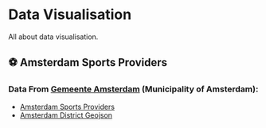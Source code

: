 # Data Visualisation
All about data visualisation.

## :soccer: Amsterdam Sports Providers 
### Data From [Gemeente Amsterdam](https://data.amsterdam.nl/) (Municipality of Amsterdam):
- [Amsterdam Sports Providers](https://api.data.amsterdam.nl/dcatd/datasets/a6WW_Ay-oeY_dQ/purls/aT3gGdCZycJHjg)
- [Amsterdam District Geojson](https://maps.amsterdam.nl/open_geodata/geojson.php?KAARTLAAG=GEBIED_STADSDELEN&THEMA=gebiedsindeling)

